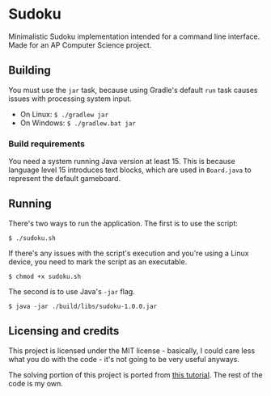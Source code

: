 # Sudoku
Minimalistic Sudoku implementation intended for a command line interface. Made
for an AP Computer Science project.

## Building
You must use the `jar` task, because using Gradle's default `run` task causes
issues with processing system input.
- On Linux: `$ ./gradlew jar`
- On Windows: `$ ./gradlew.bat jar`

### Build requirements
You need a system running Java version at least 15. This is because language
level 15 introduces text blocks, which are used in `Board.java` to represent
the default gameboard.

## Running
There's two ways to run the application. The first is to use the script:
```
$ ./sudoku.sh
```
If there's any issues with the script's execution and you're using a Linux
device, you need to mark the script as an executable.
```
$ chmod +x sudoku.sh
```
The second is to use Java's `-jar` flag.
```
$ java -jar ./build/libs/sudoku-1.0.0.jar
```

## Licensing and credits
This project is licensed under the MIT license - basically, I could care less
what you do with the code - it's not going to be very useful anyways.

The solving portion of this project is ported from 
[this tutorial](https://www.baeldung.com/java-sudoku). The rest of the code
is my own.
